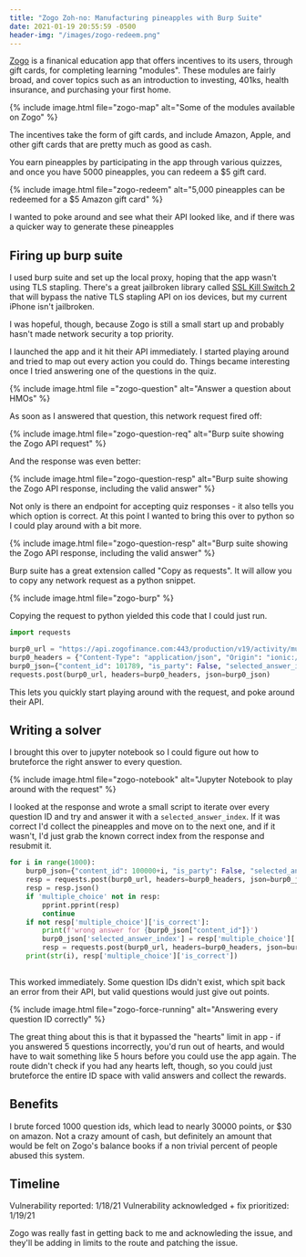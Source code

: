```yaml
---
title: "Zogo Zoh-no: Manufacturing pineapples with Burp Suite"
date: 2021-01-19 20:55:59 -0500
header-img: "/images/zogo-redeem.png"
---
```


[Zogo](https://zogofinance.com/) is a finanical education app that offers incentives to its users, through gift cards, for completing learning "modules". These modules are fairly broad, and cover topics such as an introduction to investing, 401ks, health insurance, and purchasing your first home.

{% include image.html file="zogo-map" alt="Some of the modules available on Zogo" %}

The incentives take the form of gift cards, and include Amazon, Apple, and other gift cards that are pretty much as good as cash.

You earn pineapples by participating in the app through various quizzes, and once you have 5000 pineapples, you can redeem a $5 gift card.

{% include image.html file="zogo-redeem" alt="5,000 pineapples can be redeemed for a $5 Amazon gift card" %}

I wanted to poke around and see what their API looked like, and if there was a quicker way to generate these pineapples

## Firing up burp suite

I used burp suite and set up the local proxy, hoping that the app wasn't using TLS stapling. There's a great jailbroken library called [SSL Kill Switch 2](https://github.com/nabla-c0d3/ssl-kill-switch2) that will bypass the native TLS stapling API on ios devices, but my current iPhone isn't jailbroken. 

I was hopeful, though, because Zogo is still a small start up and probably hasn't made network security a top priority.

I launched the app and it hit their API immediately. I started playing around and tried to map out every action you could do. Things became interesting once I tried answering one of the questions in the quiz. 

{% include image.html file ="zogo-question" alt="Answer a question about HMOs" %}

As soon as I answered that question, this network request fired off:

{% include image.html file="zogo-question-req" alt="Burp suite showing the Zogo API request" %}

And the response was even better:

{% include image.html file="zogo-question-resp" alt="Burp suite showing the Zogo API response, including the valid answer" %}

Not only is there an endpoint for accepting quiz responses - it also tells you which option is correct. At this point I wanted to bring this over to python so I could play around with a bit more.

{% include image.html file="zogo-question-resp" alt="Burp suite showing the Zogo API response, including the valid answer" %}


Burp suite has a great extension called "Copy as requests". It will allow you to copy any network request as a python snippet. 

{% include image.html file="zogo-burp" %}

Copying the request to python yielded this code that I could just run.


```py
import requests

burp0_url = "https://api.zogofinance.com:443/production/v19/activity/multiple-choice"
burp0_headers = {"Content-Type": "application/json", "Origin": "ionic://localhost", "Accept-Encoding": "gzip, deflate", "Connection": "close", "Accept": "application/json, text/plain, */*", "User-Agent": "Mozilla/5.0 (iPhone; CPU iPhone OS 14_3 like Mac OS X) AppleWebKit/605.1.15 (KHTML, like Gecko) Mobile/15E148", "Authorization": "Bearer <my token>", "Accept-Language": "en-us"}
burp0_json={"content_id": 101789, "is_party": False, "selected_answer_index": 0, "time_taken": 0}
requests.post(burp0_url, headers=burp0_headers, json=burp0_json)
```

This lets you quickly start playing around with the request, and poke around their API. 

## Writing a solver

I brought this over to jupyter notebook so I could figure out how to bruteforce the right answer to every question.

{% include image.html file="zogo-notebook" alt="Jupyter Notebook to play around with the request" %}

I looked at the response and wrote a small script to iterate over every question ID and try and answer it with a `selected_answer_index`. If it was correct I'd collect the pineapples and move on to the next one, and if it wasn't, I'd just grab the known correct index from the response and resubmit it. 

```py
for i in range(1000):
    burp0_json={"content_id": 100000+i, "is_party": False, "selected_answer_index": 1, "time_taken": 0}
    resp = requests.post(burp0_url, headers=burp0_headers, json=burp0_json)
    resp = resp.json()
    if 'multiple_choice' not in resp:
        pprint.pprint(resp)
        continue
    if not resp['multiple_choice']['is_correct']:
        print(f'wrong answer for {burp0_json["content_id"]}')
        burp0_json['selected_answer_index'] = resp['multiple_choice']['correct_answer_index']
        resp = requests.post(burp0_url, headers=burp0_headers, json=burp0_json).json()
    print(str(i), resp['multiple_choice']['is_correct'])
        
```

This worked immediately. Some question IDs didn't exist, which spit back an error from their API, but valid questions would just give out points.

{% include image.html file="zogo-force-running" alt="Answering every question ID correctly" %}

The great thing about this is that it bypassed the "hearts" limit in app - if you answered 5 questions incorrectly, you'd run out of hearts, and would have to wait something like 5 hours before you could use the app again. The route didn't check if you had any hearts left, though, so you could just bruteforce the entire ID space with valid answers and collect the rewards.

## Benefits

I brute forced 1000 question ids, which lead to nearly 30000 points, or $30 on amazon. Not a crazy amount of cash, but definitely an amount that would be felt on Zogo's balance books if a non trivial percent of people abused this system.

## Timeline

Vulnerability reported: 1/18/21
Vulnerability acknowledged + fix prioritized: 1/19/21

Zogo was really fast in getting back to me and acknowleding the issue, and they'll be adding in limits to the route and patching the issue. 
